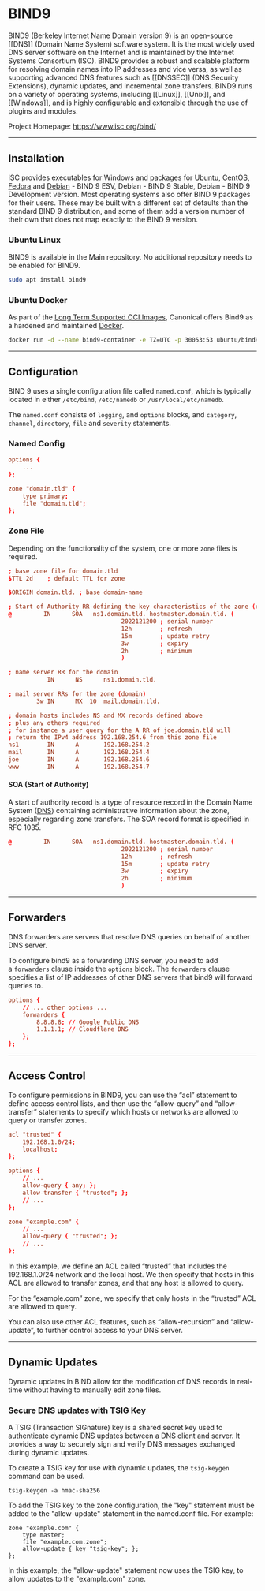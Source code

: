 # BIND9

BIND9 (Berkeley Internet Name Domain version 9) is an open-source [[DNS]] (Domain Name System) software system. It is the most widely used DNS server software on the Internet and is maintained by the Internet Systems Consortium (ISC). BIND9 provides a robust and scalable platform for resolving domain names into IP addresses and vice versa, as well as supporting advanced DNS features such as [[DNSSEC]] (DNS Security Extensions), dynamic updates, and incremental zone transfers. BIND9 runs on a variety of operating systems, including [[Linux]], [[Unix]], and [[Windows]], and is highly configurable and extensible through the use of plugins and modules.

Project Homepage: https://www.isc.org/bind/

---
## Installation

ISC provides executables for Windows and packages for [Ubuntu](linux/distros/ubuntu.md), [CentOS](linux/distros/centos.md), [Fedora](linux/distros/fedora.md)  and [Debian](linux/distros/debian.md) - BIND 9 ESV, Debian - BIND 9 Stable, Debian - BIND 9 Development version. Most operating systems also offer BIND 9 packages for their users. These may be built with a different set of defaults than the standard BIND 9 distribution, and some of them add a version number of their own that does not map exactly to the BIND 9 version.


### Ubuntu Linux

BIND9 is available in the Main repository. No additional repository needs to be enabled for BIND9.

```sh 
sudo apt install bind9
```


### Ubuntu Docker

As part of the [Long Term Supported OCI Images](https://ubuntu.com/security/docker-images), Canonical offers Bind9 as a hardened and maintained [Docker](docker/docker.md).

```sh
docker run -d --name bind9-container -e TZ=UTC -p 30053:53 ubuntu/bind9:9.18-22.04_beta
```


---
## Configuration

BIND 9 uses a single configuration file called `named.conf`, which is typically located in either `/etc/bind`, `/etc/namedb` or `/usr/local/etc/namedb`.

The `named.conf` consists of `logging`, and `options` blocks, and `category`, `channel`, `directory`, `file` and `severity` statements.

### Named Config

```conf
options {
	...
};

zone "domain.tld" {
	type primary;
	file "domain.tld";
};
```

### Zone File

Depending on the functionality of the system, one or more `zone` files is required.

```conf
; base zone file for domain.tld
$TTL 2d    ; default TTL for zone

$ORIGIN domain.tld. ; base domain-name

; Start of Authority RR defining the key characteristics of the zone (domain)
@         IN      SOA   ns1.domain.tld. hostmaster.domain.tld. (
                                2022121200 ; serial number
                                12h        ; refresh
                                15m        ; update retry
                                3w         ; expiry
                                2h         ; minimum
                                )

; name server RR for the domain
           IN      NS      ns1.domain.tld.

; mail server RRs for the zone (domain)
        3w IN      MX  10  mail.domain.tld.

; domain hosts includes NS and MX records defined above
; plus any others required
; for instance a user query for the A RR of joe.domain.tld will
; return the IPv4 address 192.168.254.6 from this zone file
ns1        IN      A       192.168.254.2
mail       IN      A       192.168.254.4
joe        IN      A       192.168.254.6
www        IN      A       192.168.254.7

```

#### SOA (Start of Authority)

A start of authority record is a type of resource record in the Domain Name System ([DNS](networking/dns.md)) containing administrative information about the zone, especially regarding zone transfers. The SOA record format is specified in RFC 1035.

```conf
@         IN      SOA   ns1.domain.tld. hostmaster.domain.tld. (
                                2022121200 ; serial number
                                12h        ; refresh
                                15m        ; update retry
                                3w         ; expiry
                                2h         ; minimum
                                )
```


---
## Forwarders

DNS forwarders are servers that resolve DNS queries on behalf of another DNS server.

To configure bind9 as a forwarding DNS server, you need to add a `forwarders` clause inside the `options` block. The `forwarders` clause specifies a list of IP addresses of other DNS servers that bind9 will forward queries to.

```conf
options {
    // ... other options ...
    forwarders {
        8.8.8.8; // Google Public DNS
        1.1.1.1; // Cloudflare DNS
    };
};
```

---
## Access Control

To configure permissions in BIND9, you can use the “acl” statement to define access control lists, and then use the “allow-query” and “allow-transfer” statements to specify which hosts or networks are allowed to query or transfer zones.

```conf
acl "trusted" {
    192.168.1.0/24;
    localhost;
};

options {
    // ...
    allow-query { any; };
    allow-transfer { "trusted"; };
    // ...
};

zone "example.com" {
    // ...
    allow-query { "trusted"; };
    // ...
};
```

In this example, we define an ACL called “trusted” that includes the 192.168.1.0/24 network and the local host. We then specify that hosts in this ACL are allowed to transfer zones, and that any host is allowed to query.

For the “example.com” zone, we specify that only hosts in the “trusted” ACL are allowed to query.

You can also use other ACL features, such as “allow-recursion” and “allow-update”, to further control access to your DNS server.

---
## Dynamic Updates

Dynamic updates in BIND allow for the modification of DNS records in real-time without having to manually edit zone files. 

### Secure DNS updates with TSIG Key

A TSIG (Transaction SIGnature) key is a shared secret key used to authenticate dynamic DNS updates between a DNS client and server. It provides a way to securely sign and verify DNS messages exchanged during dynamic updates.

To create a TSIG key for use with dynamic updates, the `tsig-keygen` command can be used.

```
tsig-keygen -a hmac-sha256
```

To add the TSIG key to the zone configuration, the "key" statement must be added to the "allow-update" statement in the named.conf file. For example:

```
zone "example.com" {
    type master;
    file "example.com.zone";
    allow-update { key "tsig-key"; };
};
```

In this example, the "allow-update" statement now uses the TSIG key, to allow updates to the "example.com" zone.